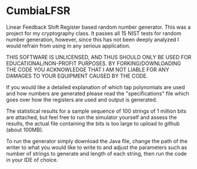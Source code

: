 # CumbiaLFSR
Linear Feedback Shift Register based random number generator. This was a project for my cryptography class. It passes all 15 NIST tests for random number generation, however, since this has not been deeply analyzed I would refrain from using in any serious application.

THIS SOFTWARE IS UNLICENSED, AND THUS SHOULD ONLY BE USED FOR EDUCATIONAL/NON-PROFIT PURPOSES. BY FORKING/DOWNLOADING THE CODE YOU ACKNOWLEDGE THAT I AM NOT LIABLE FOR ANY DAMAGES TO YOUR EQUIPMENT CAUSED BY THE CODE. 

If you would like a detailed explanation of which tap polynomials are used and how numbers are generated please read the "specifications" file which goes over how the registers are used and output is generated.

The statistical results for a sample sequence of 100 strings of 1 million bits are attached, but feel free to run the simulator yourself and assess the results, the actual file containing the bits is too large to upload to github (about 100MB).

To run the generator simply download the Java file, change the path of the writer to what you would like to write to and adjust the parameters such as number of strings to generate and length of each string, then run the code in your IDE of choice.
